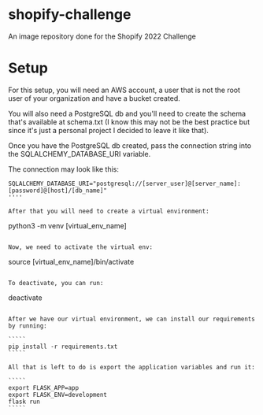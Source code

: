 # shopify-challenge
An image repository done for the Shopify 2022 Challenge

# Setup

For this setup, you will need an AWS account, a user that is not the root user of your organization and have a bucket created.

You will also need a PostgreSQL db and you'll need to create the schema that's available at schema.txt (I know this may not be the best practice but since it's just a personal project I decided to leave it like that).  

Once you have the PostgreSQL db created, pass the connection string into the SQLALCHEMY_DATABASE_URI variable. 

The connection may look like this:

`````
SQLALCHEMY_DATABASE_URI="postgresql://[server_user]@[server_name]:[password]@[host]/[db_name]"
''''

After that you will need to create a virtual environment:

`````
python3 -m venv [virtual_env_name]
`````

Now, we need to activate the virtual env:

`````
source [virtual_env_name]/bin/activate
`````

To deactivate, you can run:

`````
deactivate
``````

After we have our virtual environment, we can install our requirements by running:

`````
pip install -r requirements.txt
`````

All that is left to do is export the application variables and run it:

`````
export FLASK_APP=app
export FLASK_ENV=development
flask run
`````

